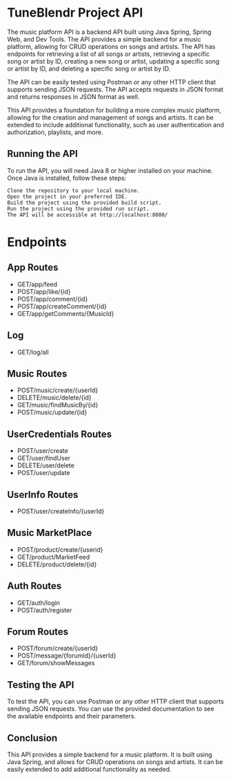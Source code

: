 
# TuneBlendr Project API

The music platform API is a backend API built using Java Spring, Spring Web, and Dev Tools. The API provides a simple backend for a music platform, allowing for CRUD operations on songs and artists. The API has endpoints for retrieving a list of all songs or artists, retrieving a specific song or artist by ID, creating a new song or artist, updating a specific song or artist by ID, and deleting a specific song or artist by ID.

The API can be easily tested using Postman or any other HTTP client that supports sending JSON requests. The API accepts requests in JSON format and returns responses in JSON format as well.

This API provides a foundation for building a more complex music platform, allowing for the creation and management of songs and artists. It can be extended to include additional functionality, such as user authentication and authorization, playlists, and more.



## Running the API

To run the API, you will need Java 8 or higher installed on your machine. Once Java is installed, follow these steps:

    Clone the repository to your local machine.
    Open the project in your preferred IDE.
    Build the project using the provided build script.
    Run the project using the provided run script.
    The API will be accessible at http://localhost:8080/





# Endpoints

## App Routes
- GET/app/feed
- POST/app/like/{id}
- POST/app/comment/{id}
- POST/app/createComment/{id}
- GET/app/getComments/{MusicId}

## Log
- GET/log/all

## Music Routes
- POST/music/create/{userId}
- DELETE/music/delete/{id}
- GET/music/findMusicBy/{id}
- POST/music/update/{id}

## UserCredentials Routes
- POST/user/create
- GET/user/findUser
- DELETE/user/delete
- POST/user/update

## UserInfo Routes
- POST/user/createInfo/{userId}

## Music MarketPlace
- POST/product/create/{userid}
- GET/product/MarketFeed
- DELETE/product/delete/{id}

## Auth Routes
- GET/auth/login
- POST/auth/register

## Forum Routes
- POST/forum/create/{userId}
- POST/message/{forumId}/{userId}
- GET/forum/showMessages


## Testing the API

To test the API, you can use Postman or any other HTTP client that supports sending JSON requests. You can use the provided documentation to see the available endpoints and their parameters.

## Conclusion

This API provides a simple backend for a music platform. It is built using Java Spring, and allows for CRUD operations on songs and artists. It can be easily extended to add additional functionality as needed.
